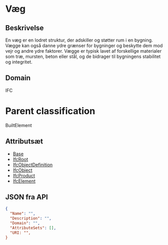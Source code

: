 # Væg

## Beskrivelse

En væg er en lodret struktur, der adskiller og støtter rum i en bygning. Vægge kan også danne ydre grænser for bygninger og beskytte dem mod vejr og andre ydre faktorer. Vægge er typisk lavet af forskellige materialer som træ, mursten, beton eller stål, og de bidrager til bygningens stabilitet og integritet.

## Domain

IFC

# Parent classification

BuiltElement

## Attributsæt

- [Base](../../../GroupsOfAttributes/Base.md)
- [IfcRoot](../../../GroupsOfAttributes/IfcRoot.md)
- [IfcObjectDefinition](../../../GroupsOfAttributes/IfcObjectDefinition.md)
- [IfcObject](../../../GroupsOfAttributes/IfcObject.md)
- [IfcProduct](../../../GroupsOfAttributes/IfcProduct.md)
- [IfcElement](../../GroupsOfAttributes/IfcElement.md)

## JSON fra API

```json
{
  "Name": "",
  "Description": "",
  "Domain": "",
  "AttributeSets": [],
  "URI: "",
}
```
